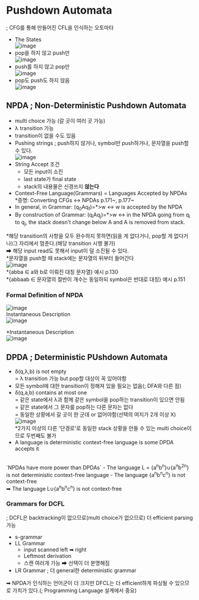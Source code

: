 # Pushdown Automata
; CFG를 통해 만들어진 CFL을 인식하는 오토마타<br/>
- The States<br/>
![image](https://user-images.githubusercontent.com/56028436/121553210-0c712900-ca4c-11eb-861f-cfcab9e8fee5.png)
- pop을 하지 않고 push만<br/>![image](https://user-images.githubusercontent.com/56028436/121553388-30cd0580-ca4c-11eb-8ea9-db0289cb0ad7.png)
- push를 하지 않고 pop만<br/>![image](https://user-images.githubusercontent.com/56028436/121553422-375b7d00-ca4c-11eb-979a-c469e58dd020.png)
- pop도 push도 하지 않음<br/>![image](https://user-images.githubusercontent.com/56028436/121553446-3c203100-ca4c-11eb-8cc3-cc745e57e892.png)

## NPDA ; Non-Deterministic Pushdown Automata
- multi choice 가능 (갈 곳이 여러 곳 가능)
- λ transition 가능
- transition이 없을 수도 있음
- Pushing strings ; push하지 않거나, symbol만 push하거나, 문자열을 push할 수 있다.<br/>![image](https://user-images.githubusercontent.com/56028436/121556445-d84b3780-ca4e-11eb-98ce-4c4605a18ddc.png)
- String Accept 조건
  - 모든 input이 소진
  - last state가 final state
  - stack의 내용물은 신경쓰지 **않는다**
- Context-Free Language(Grammars) = Languages Accepted by NPDAs<br/>
*증명: Converting CFGs ↔ NPDAs p.171~, p.177~
- In general, in Grammar: (q<sub>0</sub>Aq<sub>f</sub>)=*>w ↔ w is accepted by the NPDA
- By construction of Grammar: (q<sub>i</sub>Aq<sub>j</sub>)=*>w ↔ in the NPDA going from q<sub>i</sub> to q<sub>j</sub>, the stack doesn't change below A and A is removed from stack.

*해당 transition의 사항을 모두 완수하지 못하면(읽을 게 없다거나, pop할 게 없다거나)그 자리에서 멈춘다.(해당 transition 시행 불가)<br/>
➡ 해당 input read도 못해서 input이 덜 소진될 수 있다.<br/>
*문자열을 push할 때 stack에는 문자열의 뒤부터 들어간다<br/>![image](https://user-images.githubusercontent.com/56028436/121556544-f0bb5200-ca4e-11eb-9dbf-752412523108.png)
<br/>
*{abba ∈ a와 b로 이뤄진 대칭 문자열} 예시 p.130<br/>
*{abbaab ∈ 문자열의 절반이 개수는 동일하되 symbol은 반대로 대칭} 예시 p.151

### Formal Definition of NPDA
![image](https://user-images.githubusercontent.com/56028436/121557309-9d95cf00-ca4f-11eb-83e6-37dcefd13d91.png)
<br/>
Instantaneous Description<br/>
![image](https://user-images.githubusercontent.com/56028436/121560214-43e2d400-ca52-11eb-93b5-599da1e88f89.png)
<br/>

*Instantaneous Description<br/>
![image](https://user-images.githubusercontent.com/56028436/121559810-e64e8780-ca51-11eb-87c5-34b48d8e8ff5.png)

## DPDA ; Deterministic PUshdown Automata
- δ(q,λ,b) is not empty <br/> = λ transition 가능 but pop할 대상이 꼭 있어야함
- 모든 symbol에 대한 transition이 정해져 있을 필요는 없음(; DFA와 다른 점)
- δ(q,a,b) contains at most one <br/> 
= 같은 state에서 λ과 함께 같은 symbol을 pop하는 transition이 있으면 안됨<br/>
= 같은 state에서 그 문자를 pop하는 다른 문자는 없다<br/>
= 동일한 상황에서 갈 곳이 한 군데 or 없어야함(선택의 여지가 2개 이상 X)
<br/>![image](https://user-images.githubusercontent.com/56028436/121564421-6545bf00-ca56-11eb-8987-905259ae280f.png)
<br/>*2가지 이상의 다른 '단경로'로 동일한 stack 상황을 만들 수 있는 multi choice이므로 두번째도 불가
- A language is deterministic context-free language is some DPDA accepts it

<br/>
`NPDAs have more power than DPDAs`
- The language L = {a<sup>n</sup>b<sup>n</sup>}∪{a<sup>n</sup>b<sup>2n</sup>} is not deterministic context-free language
  - The language {a<sup>n</sup>b<sup>n</sup>c<sup>n</sup>} is not context-free<br/>
    ➡ The language L∪{a<sup>n</sup>b<sup>n</sup>c<sup>n</sup>} is not context-free
    
### Grammars for DCFL
; DCFL은 backtracking이 없으므로(multi choice가 없으므로) 더 efficient parsing 가능
- s-grammar
- LL Grammar
  - input scanned left ➡ right
  - Leftmost derivation
  - 스캔 여러개 가능 ➡ 선택이 더 분명해짐
- LR Grammar ; 더 general한 deterministic grammar

➡ NPDA가 인식하는 언어군이 더 크지만 DFCL는 더 efficient하게 파싱될 수 있으므로 가치가 있다.(; Programming Language 설계에서 중요)

